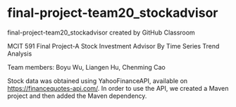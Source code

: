 # final-project-team20_stockadvisor
final-project-team20_stockadvisor created by GitHub Classroom

MCIT 591 Final Project-A Stock Investment Advisor By Time Series Trend Analysis

Team members: Boyu Wu, Liangen Hu, Chenming Cao

Stock data was obtained using YahooFinanceAPI, available on https://financequotes-api.com/.
In order to use the API, we created a Maven project and then added the Maven dependency.
